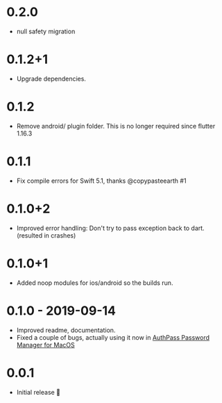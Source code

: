 # 0.2.0

* null safety migration

# 0.1.2+1

* Upgrade dependencies.

# 0.1.2

* Remove android/ plugin folder. This is no longer required since flutter 1.16.3

# 0.1.1

* Fix compile errors for Swift 5.1, thanks @copypasteearth #1

# 0.1.0+2

* Improved error handling: Don't try to pass exception back to dart.
  (resulted in crashes)

# 0.1.0+1

* Added noop modules for ios/android so the builds run.

# 0.1.0 - 2019-09-14

* Improved readme, documentation.
* Fixed a couple of bugs, actually using it now in
  [AuthPass Password Manager for MacOS](https://authpass.app/)

# 0.0.1

* Initial release 🎉️
